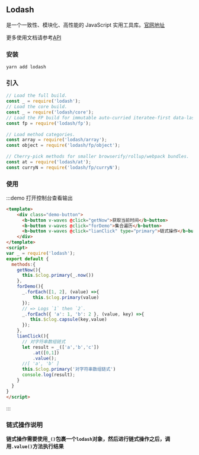 ## Lodash

是一个一致性、模块化、高性能的 JavaScript 实用工具库。[官网地址](https://www.lodashjs.com/)

更多使用文档请参考[API](https://www.lodashjs.com/docs/4.17.5.html#constant)

### 安装

```
yarn add lodash
```

### 引入

```javascript
// Load the full build.
const _ = require('lodash');
// Load the core build.
const _ = require('lodash/core');
// Load the FP build for immutable auto-curried iteratee-first data-last methods.
const fp = require('lodash/fp');
 
// Load method categories.
const array = require('lodash/array');
const object = require('lodash/fp/object');
 
// Cherry-pick methods for smaller browserify/rollup/webpack bundles.
const at = require('lodash/at');
const curryN = require('lodash/fp/curryN');
```

### 使用

:::demo 打开控制台查看输出
```html  
<template>
    <div class="demo-button">
      <b-button v-waves @click="getNow">获取当前时间</b-button>
      <b-button v-waves @click="forDemo">集合遍历</b-button>
      <b-button v-waves @click="lianClick" type="primary">链式操作</b-button>
    </div>
</template>
<script>
var _ = require('lodash');
export default {
  methods:{
    getNow(){
      this.$clog.primary(_.now())
    },
    forDemo(){
      _.forEach([1, 2], (value) =>{
          this.$clog.primary(value)
      });
      // => Logs `1` then `2`.
      _.forEach({ 'a': 1, 'b': 2 }, (value, key) =>{
         this.$clog.capsule(key,value)
      });
    },
    lianClick(){
      // 对字符串数组链式
      let result = _(['a','b','c'])
          .at([0,1])
          .value();
      //[ 'a', 'b' ]
      this.$clog.primary('对字符串数组链式')
      console.log(result);
    }
  }
}
</script>
```
:::

### 链式操作说明

**链式操作需要使用`_()`包裹一个`lodash`对象，然后进行链式操作之后，调用`.value()`方法执行结果**



